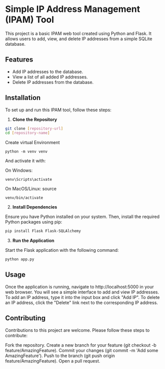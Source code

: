 # Simple IP Address Management (IPAM) Tool

This project is a basic IPAM web tool created using Python and Flask. It allows users to add, view, and delete IP addresses from a simple SQLite database.

## Features

- Add IP addresses to the database.
- View a list of all added IP addresses.
- Delete IP addresses from the database.

## Installation

To set up and run this IPAM tool, follow these steps:

1) **Clone the Repository**

```bash
git clone [repository-url]
cd [repository-name]
```
Create virtual Environment

```
python -m venv venv
```

And activate it with:

On Windows: 

```
venv\Scripts\activate
```

On MacOS/Linux: source 

```
venv/bin/activate
```

2) **Install Dependencies**

Ensure you have Python installed on your system. Then, install the required Python packages using pip:

```bash
pip install Flask Flask-SQLAlchemy
```

3) **Run the Application**
   
Start the Flask application with the following command:

```bash
python app.py
```

## Usage

Once the application is running, navigate to http://localhost:5000 in your web browser. You will see a simple interface to add and view IP addresses. To add an IP address, type it into the input box and click "Add IP". To delete an IP address, click the "Delete" link next to the corresponding IP address.

## Contributing

Contributions to this project are welcome. Please follow these steps to contribute:

Fork the repository.
Create a new branch for your feature (git checkout -b feature/AmazingFeature).
Commit your changes (git commit -m 'Add some AmazingFeature').
Push to the branch (git push origin feature/AmazingFeature).
Open a pull request.
